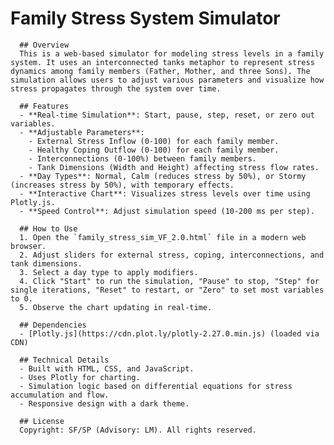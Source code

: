 # Family Stress System Simulator

      ## Overview
      This is a web-based simulator for modeling stress levels in a family system. It uses an interconnected tanks metaphor to represent stress dynamics among family members (Father, Mother, and three Sons). The simulation allows users to adjust various parameters and visualize how stress propagates through the system over time.

      ## Features
      - **Real-time Simulation**: Start, pause, step, reset, or zero out variables.
      - **Adjustable Parameters**:
        - External Stress Inflow (0-100) for each family member.
        - Healthy Coping Outflow (0-100) for each family member.
        - Interconnections (0-100%) between family members.
        - Tank Dimensions (Width and Height) affecting stress flow rates.
      - **Day Types**: Normal, Calm (reduces stress by 50%), or Stormy (increases stress by 50%), with temporary effects.
      - **Interactive Chart**: Visualizes stress levels over time using Plotly.js.
      - **Speed Control**: Adjust simulation speed (10-200 ms per step).

      ## How to Use
      1. Open the `family_stress_sim_VF_2.0.html` file in a modern web browser.
      2. Adjust sliders for external stress, coping, interconnections, and tank dimensions.
      3. Select a day type to apply modifiers.
      4. Click "Start" to run the simulation, "Pause" to stop, "Step" for single iterations, "Reset" to restart, or "Zero" to set most variables to 0.
      5. Observe the chart updating in real-time.

      ## Dependencies
      - [Plotly.js](https://cdn.plot.ly/plotly-2.27.0.min.js) (loaded via CDN)

      ## Technical Details
      - Built with HTML, CSS, and JavaScript.
      - Uses Plotly for charting.
      - Simulation logic based on differential equations for stress accumulation and flow.
      - Responsive design with a dark theme.

      ## License
      Copyright: SF/SP (Advisory: LM). All rights reserved.
